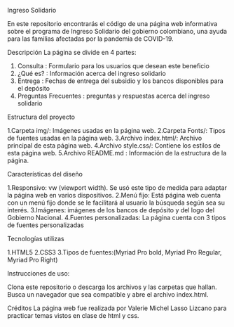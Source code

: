 Ingreso Solidario

En este repositorio encontrarás el código de una página web informativa sobre el programa de Ingreso Solidario del gobierno colombiano, una ayuda para las familias afectadas por la pandemia de COVID-19.

Descripción
La página se divide en 4 partes: 
1. Consulta : Formulario para los usuarios que desean este beneficio 
2. ¿Qué es? : Información acerca del ingreso solidario
3. Entrega : Fechas de entrega del subsidio y los bancos disponibles para el depósito 
4. Preguntas Frecuentes : preguntas y respuestas acerca del ingreso solidario

Estructura del proyecto 

1.Carpeta img/: Imágenes usadas en la página web.
2.Carpeta Fonts/: Tipos de fuentes usadas en la página web.
3.Archivo index.html/: Archivo principal de esta página web.
4.Archivo style.css/: Contiene los estilos de esta página web.
5.Archivo README.md : Información de la estructura de la página.

Características del diseño

1.Responsivo: vw (viewport width). Se usó este tipo de medida para  adaptar la página web en varios dispositivos.
2.Menú fijo: Está página web cuenta con un menú fijo donde se le facilitará al usuario la búsqueda según sea su interés.
3.Imágenes: imágenes de los bancos de depósito y del logo del Gobierno Nacional.
4.Fuentes personalizadas: La página cuenta con 3 tipos de fuentes personalizadas 

Tecnologías utilizas 

1.HTML5
2.CSS3 
3.Tipos de fuentes:(Myriad Pro bold, Myriad Pro Regular, Myriad Pro Right)

Instrucciones de uso:

Clona este repositorio o descarga los archivos y las carpetas que hallan.
Busca un navegador que sea compatible y abre el archivo index.html.

Créditos
La página web fue realizada por Valerie Michel Lasso Lizcano para practicar temas  vistos en clase de html y css.
